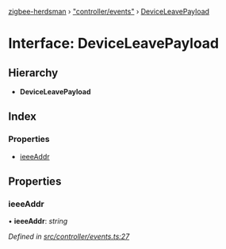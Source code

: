 [zigbee-herdsman](../README.md) › ["controller/events"](../modules/_controller_events_.md) › [DeviceLeavePayload](_controller_events_.deviceleavepayload.md)

# Interface: DeviceLeavePayload

## Hierarchy

* **DeviceLeavePayload**

## Index

### Properties

* [ieeeAddr](_controller_events_.deviceleavepayload.md#ieeeaddr)

## Properties

###  ieeeAddr

• **ieeeAddr**: *string*

*Defined in [src/controller/events.ts:27](https://github.com/Koenkk/zigbee-herdsman/blob/610fe5a/src/controller/events.ts#L27)*
